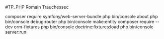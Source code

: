#TP_PHP Romain Trauchessec

composer require symfony/web-server-bundle
php bin/console about
php bin/console debug:router
php bin/console make:entity
composer require --dev orm-fixtures
php bin/console doctrine:fixtures:load
php bin/console server:run
